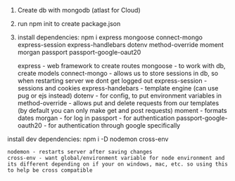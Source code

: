 1. Create db with mongodb (atlast for Cloud)
2. run npm init to create package.json
3. install dependencies:
npm i express mongoose connect-mongo express-session express-handlebars dotenv method-override moment morgan passport passport-google-oaut20
 
    express - web framework to create routes
    mongoose - to work with db, create models
    connect-mongo - allows us to store sessions in db, so when restarting server we dont get logged out
    express-session - sessions and cookies
    express-handebars - template engine (can use pug or ejs instead)
    dotenv - for config, to put environment variables in
    method-override - allows put and delete requests from our templates (by default you can only make get and post requests)
    moment - formats dates
    morgan - for log in
    passport - for authentication
    passport-google-oauth20 - for authentication through google specifically
 
install dev dependencies:
npm i -D nodemon cross-env
 
    nodemon - restarts server after saving changes
    cross-env - want global/environment variable for node environment and its different depending on if your on windows, mac, etc. so using this to help be cross compatible
